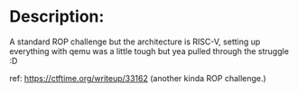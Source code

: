 # Description:

A standard ROP challenge but the architecture is RISC-V, setting up everything with qemu was a little tough but yea pulled through the struggle :D

ref: https://ctftime.org/writeup/33162 (another kinda ROP challenge.)